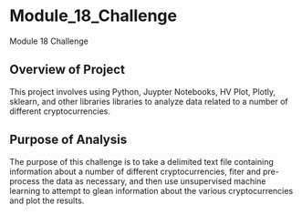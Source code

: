# Module_18_Challenge
Module 18 Challenge

## Overview of Project
This project involves using Python, Juypter Notebooks, HV Plot, Plotly, sklearn, and other libraries libraries to analyze data related to a number of different cryptocurrencies. 

## Purpose of Analysis
The purpose of this challenge is to take a delimited text file containing information about a number of different cryptocurrencies, fiter and pre-process the data as necessary, and then use unsupervised machine learning to attempt to glean information about the various cryptocurrencies and plot the results.
